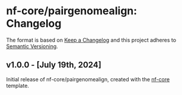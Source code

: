 # nf-core/pairgenomealign: Changelog

The format is based on [Keep a Changelog](https://keepachangelog.com/en/1.0.0/)
and this project adheres to [Semantic Versioning](https://semver.org/spec/v2.0.0.html).

## v1.0.0 - [July 19th, 2024]

Initial release of nf-core/pairgenomealign, created with the [nf-core](https://nf-co.re/) template.
